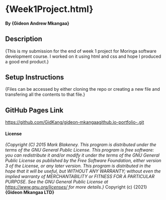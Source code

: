 # {Week1Project.html}
#### By **{Gideon Andrew Mkangaa}**
## Description
{This is my submission for the end of week 1 project for Moringa software development course. I worked on it using html and css and hope I produced a good end product.}
## Setup Instructions
{Files can be accessed by either cloning the repo or creating a new file and transfering all the contents to that file.}
## GitHub Pages Link
https://github.com/GidKang/gideon-mkangaagithub.io-portfolio-.git
#### License
*{Copyright (C) 2015 Mark Blakeney. This program is distributed under the terms of the GNU General Public License. This program is free software: you can redistribute it and/or modify it under the terms of the GNU General Public License as published by the Free Software Foundation, either version 3 of the License, or any later version. This program is distributed in the hope that it will be useful, but WITHOUT ANY WARRANTY; without even the implied warranty of MERCHANTABILITY or FITNESS FOR A PARTICULAR PURPOSE. See the GNU General Public License at https://www.gnu.org/licenses/ for more details.}*
Copyright (c) {2021} **{Gideon Mkangaa LTD}**

